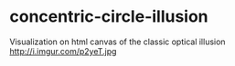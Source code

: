 concentric-circle-illusion
==========================

Visualization on html canvas of the classic optical illusion http://i.imgur.com/p2yeT.jpg